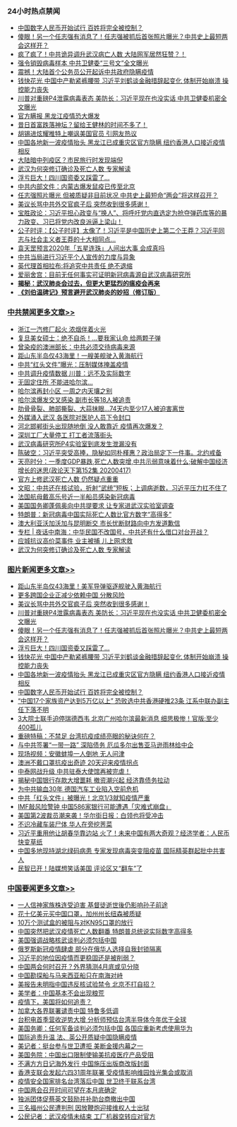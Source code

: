 <div class="catlist">
<h3>24小时热点禁闻</h3>
<ul>
<li><a href="https://github.com/fqnews/bnews/blob/master/topimagenews/20200417/1314184.md">中国数字人民币开始试行 百姓将完全被控制？</a></li>
<li><a href="https://github.com/fqnews/bnews/blob/master/topimagenews/20200417/1314408.md">傻眼！另一个任志强有消息了！任志强被抓后首张照片曝光？中共史上最短两会这样开？</a></li>
<li><a href="https://github.com/fqnews/bnews/blob/master/comments/20200417/1314328.md">疯了疯了！中共诡异调升武汉病亡人数  大陆网军居然狂赞？！</a></li>
<li><a href="https://github.com/fqnews/bnews/blob/master/cbnews/20200417/1314250.md">强令销毁病毒样本 中共卫健委“三号文”全文曝光</a></li>
<li><a href="https://github.com/fqnews/bnews/blob/master/cbnews/20200417/1314225.md">震撼！大陆首个公务员公开起诉中共政府隐瞒疫情</a></li>
<li><a href="https://github.com/fqnews/bnews/blob/master/topimagenews/20200417/1314313.md">钱快花光 中国中产勒紧裤腰带 习近平刘鹤谈金融措辞起变化 体制开始崩溃 操控能力丧失</a></li>
<li><a href="https://github.com/fqnews/bnews/blob/master/topimagenews/20200417/1314443.md">川普对重磅P4泄露病毒表态 美防长：习近平现在也没实话 中共卫健委机密全文曝光</a></li>
<li><a href="https://github.com/fqnews/bnews/blob/master/cbnews/20200417/1314286.md">官方瞒报 黑龙江疫情恐大爆发</a></li>
<li><a href="https://github.com/fqnews/bnews/blob/master/cnnews/20200417/1314297.md">昔日首富跌落神坛？留给王健林的时间不多了！</a></li>
<li><a href="https://github.com/fqnews/bnews/blob/master/cbnews/20200417/1314334.md">胡锡进炫耀推特上嘲讽美国官员 引网友热议</a></li>
<li><a href="https://github.com/fqnews/bnews/blob/master/topimagenews/20200417/1314299.md">中国各地新一波疫情抬头 黑龙江已成重灾区官方隐瞒 纽约香港人口接近疫情相反</a></li>
<li><a href="https://github.com/fqnews/bnews/blob/master/cbnews/20200417/1314285.md">大陆暗中列疫区？市民旅行时发现端倪</a></li>
<li><a href="https://github.com/fqnews/bnews/blob/master/cbnews/20200418/1314534.md">武汉为何突修订确诊及死亡人数 专家解读</a></li>
<li><a href="https://github.com/fqnews/bnews/blob/master/topimagenews/20200417/1314329.md">浮亏巨大！四川国资委又踩雷了…</a></li>
<li><a href="https://github.com/fqnews/bnews/blob/master/baitai/20200417/1314338.md">中共内部文件：内蒙古爆发鼠疫已传至北京</a></li>
<li><a href="https://github.com/fqnews/bnews/blob/master/cnnews/20200417/1314403.md">任志强照片曝光 但被质疑非目前状况 中共史上最短命“两会”将这样召开？</a></li>
<li><a href="https://github.com/fqnews/bnews/blob/master/topimagenews/20200417/1314462.md">美议长骂中共外交官疯子后 突然收到很多感谢！</a></li>
<li><a href="https://github.com/fqnews/bnews/blob/master/bannedvideo/20200418/1314487.md">宝胜政论：习近平担心政变与“换人”、将呼吁党内直选定为抢夺弹药库等的暴力政变、习已将党内改良派逼上梁山！</a></li>
<li><a href="https://github.com/fqnews/bnews/blob/master/bannedvideo/20200417/1314399.md">公子时评：【公子时评】太像了！习近平是中国历史上第二个王莽？习近平同志与社会主义者王莽的十大相同点... </a></li>
<li><a href="https://github.com/fqnews/bnews/blob/master/comments/20200418/1314538.md">袁天罡预言2020年「五星连珠」人间出大事 会成真吗</a></li>
<li><a href="https://github.com/fqnews/bnews/blob/master/headline/20200417/1314429.md">中共当局进行习近平个人宣传的力度与异象</a></li>
<li><a href="https://github.com/fqnews/bnews/blob/master/cbnews/20200417/1314198.md">英代理首相拉布:将追究中共责任 绝不退缩</a></li>
<li><a href="https://github.com/fqnews/bnews/blob/master/cbnews/20200418/1314512.md">爱丽舍宫：目前无任何事实可证明新冠病毒源自武汉病毒研究所</a></li>
<li><b><a href="https://github.com/fqnews/bnews/blob/master/comments/20200211/1275071.md" target="_blank">揭秘：武汉肺炎会过去，但更大更猛烈的瘟疫会再来</a></b></li>
<li><b><a href="https://github.com/fqnews/bnews/blob/master/comments/20200207/1272816.md" target="_blank">《刘伯温碑记》预言避开武汉肺炎的妙招（修订版）</a></b></li>
</ul>
</div>

<div class="catlist">
<h3><a href="https://github.com/fqnews/bnews/blob/master/cbnews/" target="_blank">中共禁闻</a><span><a href="https://github.com/fqnews/bnews/blob/master/cbnews/" target="_blank" rel="nofollow">更多文章>></a></span></h3>
<ul>
<li><a href="https://github.com/fqnews/bnews/blob/master/cbnews/20200418/1314756.md" target="_blank">浙江一汽修厂起火 浓烟伴着火光</a></li>
<li><a href="https://github.com/fqnews/bnews/blob/master/cbnews/20200418/1314755.md" target="_blank">复旦美女硕士：绝不自杀！&#8230;要我家认命 给两颗子弹</a></li>
<li><a href="https://github.com/fqnews/bnews/blob/master/cbnews/20200418/1314745.md" target="_blank">曾染疫的澳洲部长：中共必须交待病毒来源</a></li>
<li><a href="https://github.com/fqnews/bnews/blob/master/cbnews/20200418/1314741.md" target="_blank">距山东半岛仅43海里！一艘美舰驶入黄海航行</a></li>
<li><a href="https://github.com/fqnews/bnews/blob/master/cbnews/20200418/1314740.md" target="_blank">中共“红头文件”曝光：压制媒体掩盖疫情</a></li>
<li><a href="https://github.com/fqnews/bnews/blob/master/cbnews/20200418/1314739.md" target="_blank">中共调升疫情数据 川普：远不及实际数字</a></li>
<li><a href="https://github.com/fqnews/bnews/blob/master/cbnews/20200418/1314738.md" target="_blank">无固定住所 不能进哈尔滨…</a></li>
<li><a href="https://github.com/fqnews/bnews/blob/master/cbnews/20200418/1314737.md" target="_blank">哈尔滨再封小区 一周之内天壤之别</a></li>
<li><a href="https://github.com/fqnews/bnews/blob/master/cbnews/20200418/1314727.md" target="_blank">哈尔滨爆发交叉感染 副市长等18人被追责</a></li>
<li><a href="https://github.com/fqnews/bnews/blob/master/cbnews/20200418/1314726.md" target="_blank">肋骨骨裂、肺部撕裂、大蒜抹眼…74天内至少17人被迫害离世</a></li>
<li><a href="https://github.com/fqnews/bnews/blob/master/cbnews/20200418/1314713.md" target="_blank">外媒涌入武汉 各医院对医护人员下令封口</a></li>
<li><a href="https://github.com/fqnews/bnews/blob/master/cbnews/20200418/1314712.md" target="_blank">河北邯郸街头出现随地倒 没人敢靠近 疫情再次爆发？</a></li>
<li><a href="https://github.com/fqnews/bnews/blob/master/cbnews/20200418/1314689.md" target="_blank">深圳工厂大量停工 打工者流落街头</a></li>
<li><a href="https://github.com/fqnews/bnews/blob/master/cbnews/20200418/1314682.md" target="_blank">武汉病毒研究所P4实验室到底发生泄漏没有</a></li>
<li><a href="https://github.com/fqnews/bnews/blob/master/cbnews/20200418/1314652.md" target="_blank">陈破空：习近平突受高捧，隐秘如同朴槿惠？政治局定下一件事。北约戒备</a></li>
<li><a href="https://github.com/fqnews/bnews/blob/master/cbnews/20200418/1314647.md" target="_blank">天亮时分：一季度GDP暴跌,死亡人数突增,中共示弱意味着什么;破解中国经济增长的迷思(政论天下第152集 20200417)</a></li>
<li><a href="https://github.com/fqnews/bnews/blob/master/cbnews/20200418/1314644.md" target="_blank">官方上修武汉死亡人数 仍然疑点重重</a></li>
<li><a href="https://github.com/fqnews/bnews/blob/master/cbnews/20200418/1314640.md" target="_blank">文昭：中共还在核试验，折射“武统”短板；上调病逝数，习近平压力扛不住了</a></li>
<li><a href="https://github.com/fqnews/bnews/blob/master/cbnews/20200418/1314610.md" target="_blank">法国航母戴高乐号近一半船员感染新冠病毒</a></li>
<li><a href="https://github.com/fqnews/bnews/blob/master/cbnews/20200418/1314589.md" target="_blank">美国国务卿蓬佩奥向中共提要求 让专家进武汉实验室调查</a></li>
<li><a href="https://github.com/fqnews/bnews/blob/master/cbnews/20200418/1314588.md" target="_blank">特朗普：新冠病毒中国实际死亡人数比官方数字“高得多”</a></li>
<li><a href="https://github.com/fqnews/bnews/blob/master/cbnews/20200418/1314569.md" target="_blank">澳大利亚沃加沃加与昆明断交 市长忧断财路向中方发道歉信</a></li>
<li><a href="https://github.com/fqnews/bnews/blob/master/cbnews/20200418/1314557.md" target="_blank">专栏 | 夜话中南海：中华民国不改国号，中共还有什么借口对台开战？</a></li>
<li><a href="https://github.com/fqnews/bnews/blob/master/cbnews/20200418/1314545.md" target="_blank">应城抗议高价菜事件 业主被捕 儿上网求救</a></li>
<li><a href="https://github.com/fqnews/bnews/blob/master/cbnews/20200418/1314534.md" target="_blank">武汉为何突修订确诊及死亡人数 专家解读</a></li>

</ul>
</div>
<div class="catlist">
<h3><a href="https://github.com/fqnews/bnews/blob/master/topimagenews/" target="_blank">图片新闻</a><span><a href="https://github.com/fqnews/bnews/blob/master/topimagenews/" target="_blank" rel="nofollow">更多文章>></a></span></h3>
<ul>
<li><a href="https://github.com/fqnews/bnews/blob/master/topimagenews/20200418/1314744.md" target="_blank">距山东半岛仅43海里！美军导弹驱逐舰驶入黄海航行</a></li>
<li><a href="https://github.com/fqnews/bnews/blob/master/topimagenews/20200418/1314563.md" target="_blank">更多跨国企业正减少依赖中国 分散风险</a></li>
<li><a href="https://github.com/fqnews/bnews/blob/master/topimagenews/20200417/1314462.md" target="_blank">美议长骂中共外交官疯子后 突然收到很多感谢！</a></li>
<li><a href="https://github.com/fqnews/bnews/blob/master/topimagenews/20200417/1314443.md" target="_blank">川普对重磅P4泄露病毒表态 美防长：习近平现在也没实话 中共卫健委机密全文曝光</a></li>
<li><a href="https://github.com/fqnews/bnews/blob/master/topimagenews/20200417/1314408.md" target="_blank">傻眼！另一个任志强有消息了！任志强被抓后首张照片曝光？中共史上最短两会这样开？</a></li>
<li><a href="https://github.com/fqnews/bnews/blob/master/topimagenews/20200417/1314329.md" target="_blank">浮亏巨大！四川国资委又踩雷了…</a></li>
<li><a href="https://github.com/fqnews/bnews/blob/master/topimagenews/20200417/1314313.md" target="_blank">钱快花光 中国中产勒紧裤腰带 习近平刘鹤谈金融措辞起变化 体制开始崩溃 操控能力丧失</a></li>
<li><a href="https://github.com/fqnews/bnews/blob/master/topimagenews/20200417/1314299.md" target="_blank">中国各地新一波疫情抬头 黑龙江已成重灾区官方隐瞒 纽约香港人口接近疫情相反</a></li>
<li><a href="https://github.com/fqnews/bnews/blob/master/topimagenews/20200417/1314184.md" target="_blank">中国数字人民币开始试行 百姓将完全被控制？</a></li>
<li><a href="https://github.com/fqnews/bnews/blob/master/topimagenews/20200416/1313809.md" target="_blank">“中国17个家族资产达到5万亿以上” 恐败选中共香港硬推23条 江系中联办副主任下落不明</a></li>
<li><a href="https://github.com/fqnews/bnews/blob/master/topimagenews/20200416/1313717.md" target="_blank">3大院士联手迫停瑞德西韦 北京广州哈尔滨最新消息 细思极惨！官版:至少400孤儿</a></li>
<li><a href="https://github.com/fqnews/bnews/blob/master/comments/20200416/1313693.md" target="_blank">重磅特稿：不禁足 台湾抗疫成绩亮眼的秘诀何在？</a></li>
<li><a href="https://github.com/fqnews/bnews/blob/master/topimagenews/20200416/1313706.md" target="_blank">与中共签署“一带一路” 深陷债务 厄瓜多尔出售亚马逊雨林给中企</a></li>
<li><a href="https://github.com/fqnews/bnews/blob/master/topimagenews/20200416/1313705.md" target="_blank">现场视频：安徽蚌埠一人倒地 无人问津</a></li>
<li><a href="https://github.com/fqnews/bnews/blob/master/topimagenews/20200416/1313704.md" target="_blank">澳洲不戴口罩抗疫出奇迹 20天迎来疫情拐点</a></li>
<li><a href="https://github.com/fqnews/bnews/blob/master/topimagenews/20200416/1313647.md" target="_blank">中泰网战升级 中共驻泰大使馆再被完虐！</a></li>
<li><a href="https://github.com/fqnews/bnews/blob/master/topimagenews/20200416/1313534.md" target="_blank">揭秘中国银行存款大增噩耗 撤资潮兴起 经济靠债务拉动</a></li>
<li><a href="https://github.com/fqnews/bnews/blob/master/topimagenews/20200416/1313495.md" target="_blank">为中共输血30年 德国汽车工业陷入空前危机</a></li>
<li><a href="https://github.com/fqnews/bnews/blob/master/topimagenews/20200416/1313275.md" target="_blank">中共「红头文件」被曝光！北京1/3就知疫情严重</a></li>
<li><a href="https://github.com/fqnews/bnews/blob/master/topimagenews/20200415/1313161.md" target="_blank">IMF敲风险警钟 中国586家银行可能遭遇「灾难式崩盘」</a></li>
<li><a href="https://github.com/fqnews/bnews/blob/master/topimagenews/20200415/1313160.md" target="_blank">美国第2波裁员潮来袭！华尔街日报：白领也将受冲击</a></li>
<li><a href="https://github.com/fqnews/bnews/blob/master/topimagenews/20200415/1313159.md" target="_blank">不识冷藏车装尸体 华人在旁挖荠菜</a></li>
<li><a href="https://github.com/fqnews/bnews/blob/master/topimagenews/20200415/1313139.md" target="_blank">习近平重用他让胡春华靠边站 火了！未来中国有两大奇观？经济学者：人民币快变草纸</a></li>
<li><a href="https://github.com/fqnews/bnews/blob/master/topimagenews/20200415/1313098.md" target="_blank">中国多地现持湖北绿码病患 专家发现病毒突变阻疫苗 国际精英群起批中共害人</a></li>
<li><a href="https://github.com/fqnews/bnews/blob/master/topimagenews/20200415/1312931.md" target="_blank">民智已开！陆媒想笑话美国 评论区又“翻车”了</a></li>

</ul>
</div>
<div class="catlist">
<h3><a href="https://github.com/fqnews/bnews/blob/master/headline/" target="_blank">中国要闻</a><span><a href="https://github.com/fqnews/bnews/blob/master/headline/" target="_blank" rel="nofollow">更多文章>></a></span></h3>
<ul>
<li><a href="https://github.com/fqnews/bnews/blob/master/headline/20200418/1314749.md" target="_blank">一人信神家族株连受迫害 基督徒逝世後仍影响孙子前途</a></li>
<li><a href="https://github.com/fqnews/bnews/blob/master/headline/20200418/1314748.md" target="_blank">花十亿美元买中国口罩，加州州长纽森被质疑</a></li>
<li><a href="https://github.com/fqnews/bnews/blob/master/headline/20200418/1314669.md" target="_blank">10万个测试盒的被阻与对KN95口罩的放行</a></li>
<li><a href="https://github.com/fqnews/bnews/blob/master/headline/20200418/1314658.md" target="_blank">中国突然把武汉疫情死亡人数翻番 特朗普总统说实际数字高得多</a></li>
<li><a href="https://github.com/fqnews/bnews/blob/master/headline/20200418/1314643.md" target="_blank">美国强调战略核武谈判必须包括中国</a></li>
<li><a href="https://github.com/fqnews/bnews/blob/master/headline/20200418/1314624.md" target="_blank">俄罗斯新冠疫情肆虐 部分在俄华人选择自我封锁隔离</a></li>
<li><a href="https://github.com/fqnews/bnews/blob/master/headline/20200418/1314623.md" target="_blank">习近平的地位因疫情而更稳固还是被削弱？</a></li>
<li><a href="https://github.com/fqnews/bnews/blob/master/headline/20200418/1314585.md" target="_blank">中国两会何时召开？外界猜测4月底或见分晓</a></li>
<li><a href="https://github.com/fqnews/bnews/blob/master/headline/20200418/1314578.md" target="_blank">中国勘探船与马来西亚船只在南海对峙</a></li>
<li><a href="https://github.com/fqnews/bnews/blob/master/headline/20200418/1314560.md" target="_blank">美报告未明指中国违反核试验禁令 北京不打自招？</a></li>
<li><a href="https://github.com/fqnews/bnews/blob/master/headline/20200418/1314559.md" target="_blank">美学者：中国基本不会出现粮荒</a></li>
<li><a href="https://github.com/fqnews/bnews/blob/master/headline/20200418/1314552.md" target="_blank">疫情下，美国将如何追责？</a></li>
<li><a href="https://github.com/fqnews/bnews/blob/master/headline/20200418/1314537.md" target="_blank">加拿大各界联署谴责中国   特鲁多低调</a></li>
<li><a href="https://github.com/fqnews/bnews/blob/master/headline/20200418/1314514.md" target="_blank">台积电首季营收逆势大增  分析师预估台湾半导体今年优于全球</a></li>
<li><a href="https://github.com/fqnews/bnews/blob/master/headline/20200418/1314513.md" target="_blank">美国务卿：任何军备谈判必须包括中国 各国应重新考虑使用华为</a></li>
<li><a href="https://github.com/fqnews/bnews/blob/master/headline/20200418/1314511.md" target="_blank">国际追责升温   法、英公开质疑中国隐瞒疫情</a></li>
<li><a href="https://github.com/fqnews/bnews/blob/master/headline/20200418/1314510.md" target="_blank">美记者：挺台参与世卫遭拒 美断金援内幕之一</a></li>
<li><a href="https://github.com/fqnews/bnews/blob/master/headline/20200418/1314509.md" target="_blank">美国务院：中国出口限制使输美抗疫医疗产品受阻</a></li>
<li><a href="https://github.com/fqnews/bnews/blob/master/headline/20200418/1314508.md" target="_blank">不满方方日记海外发行 中国施压出版商改版封面</a></li>
<li><a href="https://github.com/fqnews/bnews/blob/master/headline/20200418/1314507.md" target="_blank">香港支联会发起六四31周年联署 受疫情影响维园烛光集会或取消</a></li>
<li><a href="https://github.com/fqnews/bnews/blob/master/headline/20200418/1314502.md" target="_blank">疫情安全国家排名台湾落后中国  世卫终于联系台湾</a></li>
<li><a href="https://github.com/fqnews/bnews/blob/master/headline/20200418/1314496.md" target="_blank">中国两会召开时间可望在本月底确定</a></li>
<li><a href="https://github.com/fqnews/bnews/blob/master/headline/20200418/1314491.md" target="_blank">独派团体促蔡英文鼓励并补助台商撤出中国</a></li>
<li><a href="https://github.com/fqnews/bnews/blob/master/headline/20200418/1314490.md" target="_blank">三名福州公民遭判刑    因放鞭炮迎接维权人士出狱</a></li>
<li><a href="https://github.com/fqnews/bnews/blob/master/headline/20200418/1314484.md" target="_blank">公民记者：武汉疫情未结束  工厂机器空转应对官方</a></li>

</ul>
</div>